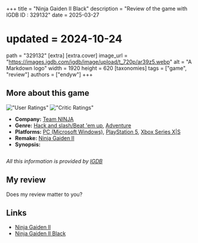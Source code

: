 +++
title = "Ninja Gaiden II Black"
description = "Review of the game with IGDB ID : 329132"
date = 2025-03-27
# updated = 2024-10-24
path = "329132"
[extra]
[extra.cover]
image_url = "https://images.igdb.com/igdb/image/upload/t_720p/ar39z5.webp"
alt = "A Markdown logo"
width = 1920
height = 620
[taxonomies]
tags = ["game", "review"]
authors = ["endyw"]
+++

## More about this game

!["User Ratings"](https://img.shields.io/badge/User_Ratings-6.5-blue)
!["Critic Ratings"](https://img.shields.io/badge/Critic_Ratings-8.0-blue)

- **Company:** [Team NINJA](https://www.igdb.com/companies/team-ninja)
- **Genre:** [Hack and slash/Beat 'em up](https://www.igdb.com/genres/hack-and-slash-beat-em-up),  [Adventure](https://www.igdb.com/genres/adventure)
- **Platforms:** [PC (Microsoft Windows)](https://www.igdb.com/platforms/win),  [PlayStation 5](https://www.igdb.com/platforms/ps5),  [Xbox Series X|S](https://www.igdb.com/platforms/series-x-s)
- **Remake:** [Ninja Gaiden II](https://www.igdb.com/games/ninja-gaiden-ii)
- **Synopsis:**

```Using Unreal Engine 5 to significantly enhance graphic expression, this is the definitive version of "NINJA GAIDEN 2," featuring additional playable characters and enhanced battle support functions.
```

*All this information is provided by [IGDB](https://www.igdb.com/games/ninja-gaiden-ii-black)*

## My review

Does my review matter to you?

## Links

- [Ninja Gaiden II](https://www.igdb.com/games/329132)
- [Ninja Gaiden II Black](https://www.igdb.com/games/329132)
